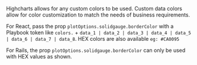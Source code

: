 Highcharts allows for any custom colors to be used. Custom data colors allow for color customization to match the needs of business requirements.

For React, pass the prop `plotOptions.solidgauge.borderColor` with a Playbook token like `colors.` + `data_1 | data_2 | data_3 | data_4 | data_5 | data_6 | data_7 | data_8`. HEX colors are also available `eg: #CA0095`

For Rails, the prop `plotOptions.solidgauge.borderColor` can only be used with HEX values as shown.